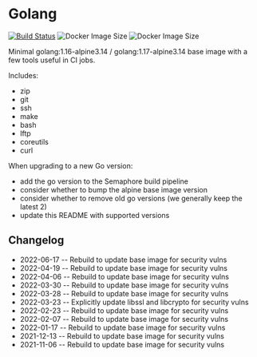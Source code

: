 # Golang

[![Build Status](https://countingup.semaphoreci.com/badges/docker-go/branches/master.svg?style=shields)](https://countingup.semaphoreci.com/projects/docker-go) ![Docker Image Size](https://img.shields.io/docker/image-size/countingup/golang/1.16?label=1.16+size) ![Docker Image Size](https://img.shields.io/docker/image-size/countingup/golang/1.17?label=1.17+size)

Minimal golang:1.16-alpine3.14 / golang:1.17-alpine3.14 base image with a few tools useful in CI jobs.

Includes:

- zip
- git
- ssh
- make
- bash
- lftp
- coreutils
- curl

When upgrading to a new Go version:
 - add the go version to the Semaphore build pipeline
 - consider whether to bump the alpine base image version
 - consider whether to remove old go versions (we generally keep the latest 2)
 - update this README with supported versions

## Changelog

 - 2022-06-17 -- Rebuild to update base image for security vulns
 - 2022-04-19 -- Rebuild to update base image for security vulns
 - 2022-04-06 -- Rebuild to update base image for security vulns
 - 2022-03-30 -- Rebuild to update base image for security vulns
 - 2022-03-28 -- Rebuild to update base image for security vulns
 - 2022-03-23 -- Explicitly update libssl and libcrypto for security vulns
 - 2022-02-23 -- Rebuild to update base image for security vulns
 - 2022-02-07 -- Rebuild to update base image for security vulns
 - 2022-01-17 -- Rebuild to update base image for security vulns
 - 2021-12-13 -- Rebuild to update base image for security vulns
 - 2021-11-06 -- Rebuild to update base image for security vulns
